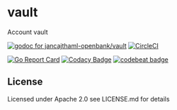 # vault

Account vault

[![godoc for jancajthaml-openbank/vault](https://godoc.org/github.com/nathany/looper?status.svg)](https://godoc.org/github.com/jancajthaml-openbank/vault) [![CircleCI](https://circleci.com/gh/jancajthaml-openbank/vault/tree/master.svg?style=shield)](https://circleci.com/gh/jancajthaml-openbank/vault/tree/master)

[![Go Report Card](https://goreportcard.com/badge/github.com/jancajthaml-openbank/vault)](https://goreportcard.com/report/github.com/jancajthaml-openbank/vault) [![Codacy Badge](https://api.codacy.com/project/badge/Grade/a7937e961c7d453288ef469a1ecdac7a)](https://www.codacy.com/app/jancajthaml-openbank/vault?utm_source=github.com&amp;utm_medium=referral&amp;utm_content=jancajthaml-openbank/vault&amp;utm_campaign=Badge_Grade) [![codebeat badge](https://codebeat.co/badges/01fcc4c7-cb8a-4964-94e9-03b4b65500dc)](https://codebeat.co/projects/github-com-jancajthaml-openbank-vault-master)

## License

Licensed under Apache 2.0 see LICENSE.md for details

